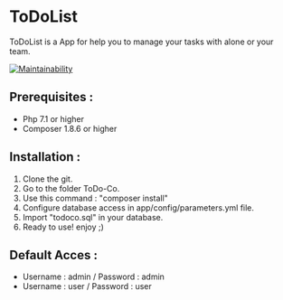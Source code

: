# ToDoList

ToDoList is a App for help you to manage your tasks with alone or your team.

[![Maintainability](https://api.codeclimate.com/v1/badges/a93c7e708e38dcf0234a/maintainability)](https://codeclimate.com/github/Minikeys/ToDo-Co/maintainability)

## Prerequisites :

*   Php 7.1 or higher
*   Composer 1.8.6 or higher

## Installation :

1.  Clone the git.
2.  Go to the folder ToDo-Co.
3.  Use this command : "composer install"
4.  Configure database access in app/config/parameters.yml file.
5.  Import "todoco.sql" in your database.
6.  Ready to use! enjoy ;)

## Default Acces :

*   Username : admin / Password : admin
*   Username : user / Password : user
